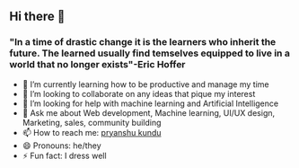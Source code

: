 ## Hi there 👋

### "In a time of drastic change it is the learners who inherit the future. The learned usually find temselves equipped to live in a world that no longer exists"-Eric Hoffer

<!--
**pryanshukundu/pryanshukundu** is a ✨ _special_ ✨ repository because its `README.md` (this file) appears on your GitHub profile.
-->


- 🌱 I’m currently learning how to be productive and manage my time
- 👯 I’m looking to collaborate on any ideas that pique my interest
- 🤔 I’m looking for help with machine learning and Artificial Intelligence
- 💬 Ask me about Web development, Machine learning, UI/UX design, Marketing, sales, community building
- 📫 How to reach me: [pryanshu kundu](https://www.instagram.com/pryanshuu)
- 😄 Pronouns: he/they
- ⚡ Fun fact: I dress well

